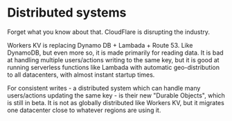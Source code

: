 # Distributed systems

Forget what you know about that. CloudFlare is disrupting the industry.

Workers KV is replacing Dynamo DB + Lambada + Route 53. Like DynamoDB, but even more so, it is made primarily for reading data. It is bad at handling multiple users/actions writing to the same key, but it is good at running serverless functions like Lambada with automatic geo-distribution to all datacenters, with almost instant startup times.

For consistent writes - a distributed system which can handle many users/actions updating the same key - is their new "Durable Objects", which is still in beta. It is not as globally distributed like Workers KV, but it migrates one datacenter close to whatever regions are using it.





